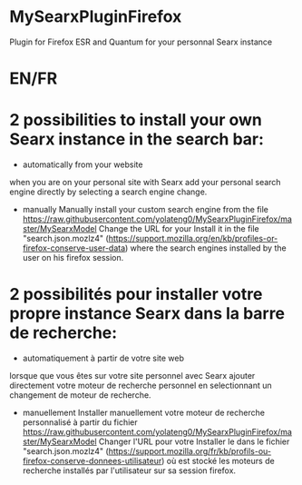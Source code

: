 # MySearxPluginFirefox
Plugin for Firefox ESR and Quantum for your personnal Searx instance

# EN/FR

# 2 possibilities to install your own Searx instance in the search bar:
- automatically from your website

when you are on your personal site with Searx
add your personal search engine directly by selecting a search engine change.

- manually
Manually install your custom search engine from the file
https://raw.githubusercontent.com/yolateng0/MySearxPluginFirefox/master/MySearxModel
Change the URL for your
Install it in the file "search.json.mozlz4" (https://support.mozilla.org/en/kb/profiles-or-firefox-conserve-user-data) where the search engines installed by the user on his firefox session.

# 2 possibilités pour installer votre propre instance Searx dans la barre de recherche:
- automatiquement à partir de votre site web

lorsque que vous êtes sur votre site personnel avec Searx
ajouter directement votre moteur de recherche personnel en selectionnant un changement de moteur de recherche.

- manuellement
Installer manuellement votre moteur de recherche personnalisé à partir du fichier 
https://raw.githubusercontent.com/yolateng0/MySearxPluginFirefox/master/MySearxModel
Changer l'URL pour votre
Installer le dans le fichier "search.json.mozlz4" (https://support.mozilla.org/fr/kb/profils-ou-firefox-conserve-donnees-utilisateur) où est stocké les moteurs de recherche installés par l'utilisateur sur sa session firefox.
